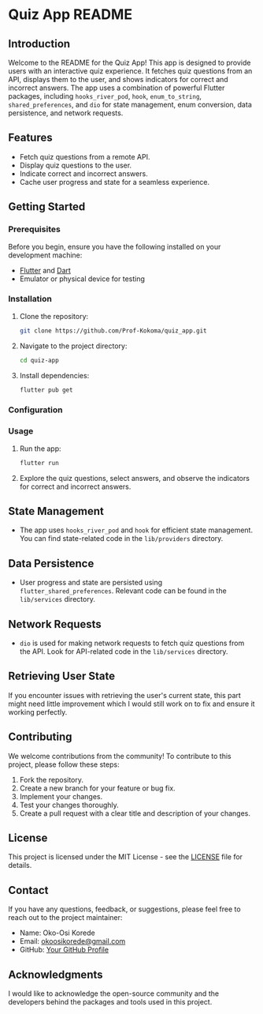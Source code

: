 # Quiz App README

## Introduction

Welcome to the README for the Quiz App! This app is designed to provide users with an interactive quiz experience. It fetches quiz questions from an API, displays them to the user, and shows indicators for correct and incorrect answers. The app uses a combination of powerful Flutter packages, including `hooks_river_pod`, `hook`, `enum_to_string`, `shared_preferences`, and `dio` for state management, enum conversion, data persistence, and network requests.

## Features

- Fetch quiz questions from a remote API.
- Display quiz questions to the user.
- Indicate correct and incorrect answers.
- Cache user progress and state for a seamless experience.

## Getting Started

### Prerequisites

Before you begin, ensure you have the following installed on your development machine:

- [Flutter](https://flutter.dev/) and [Dart](https://dart.dev/)
- Emulator or physical device for testing

### Installation

1. Clone the repository:

   ```bash
   git clone https://github.com/Prof-Kokoma/quiz_app.git
   ```

2. Navigate to the project directory:

   ```bash
   cd quiz-app
   ```

3. Install dependencies:

   ```bash
   flutter pub get
   ```

### Configuration

### Usage

1. Run the app:

   ```bash
   flutter run
   ```

2. Explore the quiz questions, select answers, and observe the indicators for correct and incorrect answers.

## State Management

- The app uses `hooks_river_pod` and `hook` for efficient state management. You can find state-related code in the `lib/providers` directory.

## Data Persistence

- User progress and state are persisted using `flutter_shared_preferences`. Relevant code can be found in the `lib/services` directory.

## Network Requests

- `dio` is used for making network requests to fetch quiz questions from the API. Look for API-related code in the `lib/services` directory.

## Retrieving User State

If you encounter issues with retrieving the user's current state, this part might need little improvement which I would still work on to fix and ensure it working perfectly.

## Contributing

We welcome contributions from the community! To contribute to this project, please follow these steps:

1. Fork the repository.
2. Create a new branch for your feature or bug fix.
3. Implement your changes.
4. Test your changes thoroughly.
5. Create a pull request with a clear title and description of your changes.

## License

This project is licensed under the MIT License - see the [LICENSE](LICENSE) file for details.

## Contact

If you have any questions, feedback, or suggestions, please feel free to reach out to the project maintainer:

- Name: Oko-Osi Korede
- Email: okoosikorede@gmail.com
- GitHub: [Your GitHub Profile](https://github.com/Prof-Kokoma)

## Acknowledgments

I would like to acknowledge the open-source community and the developers behind the packages and tools used in this project.
